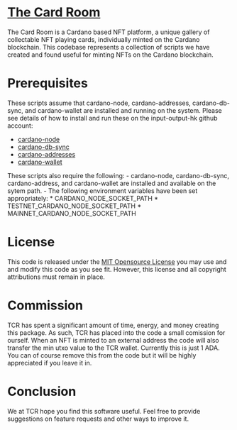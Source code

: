 # [The Card Room](https://thecardroom.io)

The Card Room is a Cardano based NFT platform, a unique gallery of collectable
NFT playing cards, individually minted on the Cardano blockchain.  This codebase
represents a collection of scripts we have created and found useful for minting
NFTs on the Cardano blockchain.

# Prerequisites

These scripts assume that cardano-node, cardano-addresses, cardano-db-sync, and
cardano-wallet are installed and running on the system.  Please see details of
how to install and run these on the input-output-hk github account:
  - [cardano-node](https://github.com/input-output-hk/cardano-node)
  - [cardano-db-sync](https://github.com/input-output-hk/cardano-db-sync)
  - [cardano-addresses](https://github.com/input-output-hk/cardano-addresses)
  - [cardano-wallet](https://github.com/input-output-hk/cardano-wallet)

  These scripts also require the following:
    - cardano-node, cardano-db-sync, cardano-address, and cardano-wallet are
      installed and available on the sytem path.
    - The following environment variables have been set appropriately:
      * CARDANO_NODE_SOCKET_PATH
      * TESTNET_CARDANO_NODE_SOCKET_PATH
      * MAINNET_CARDANO_NODE_SOCKET_PATH

# License

This code is released under the [MIT Opensource License](https://en.wikipedia.org/wiki/MIT_License)
you may use and and modify this code as you see fit.  However, this license and
all copyright attributions must remain in place.

# Commission

TCR has spent a significant amount of time, energy, and money creating this package.
As such, TCR has placed into the code a small comission for ourself.  When an NFT
is minted to an external address the code will also transfer the min utxo value to
the TCR wallet.  Currently this is just 1 ADA.  You can of course remove this
from the code but it will be highly appreciated if you leave it in.

# Conclusion

We at TCR hope you find this software useful.  Feel free to provide suggestions
on feature requests and other ways to improve it.